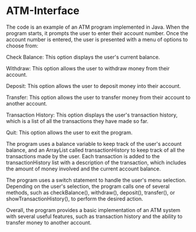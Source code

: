 # ATM-Interface
The code is an example of an ATM program implemented in Java. When the program starts, it prompts the user to enter their account number. Once the account number is entered, the user is presented with a menu of options to choose from:

Check Balance: This option displays the user's current balance.

Withdraw: This option allows the user to withdraw money from their account.

Deposit: This option allows the user to deposit money into their account.

Transfer: This option allows the user to transfer money from their account to another account.

Transaction History: This option displays the user's transaction history, which is a list of all the transactions they have made so far.

Quit: This option allows the user to exit the program.

The program uses a balance variable to keep track of the user's account balance, and an ArrayList called transactionHistory to keep track of all the transactions made by the user. Each transaction is added to the transactionHistory list with a description of the transaction, which includes the amount of money involved and the current account balance.

The program uses a switch statement to handle the user's menu selection. Depending on the user's selection, the program calls one of several methods, such as checkBalance(), withdraw(), deposit(), transfer(), or showTransactionHistory(), to perform the desired action.

Overall, the program provides a basic implementation of an ATM system with several useful features, such as transaction history and the ability to transfer money to another account.
